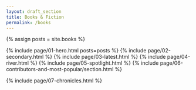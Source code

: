 ```yaml
---
layout: draft_section
title: Books & Fiction
permalink: /books
---
```

{% assign posts = site.books %}
<!-- {% include page/navbar.html %} -->
<!-- Promo Section -->
{% include page/01-hero.html posts=posts %}
{% include page/02-secondary.html %}
{% include page/03-latest.html %}
{% include page/04-river.html %}
{% include page/05-spotlight.html %}
{% include page/06-contributors-and-most-popular/section.html %}
<!-- Promo Section -->
{% include page/07-chronicles.html %}
